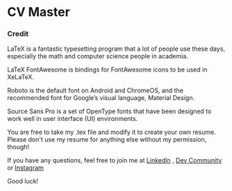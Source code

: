 # CV Master



### Credit
LaTeX is a fantastic typesetting program that a lot of people use these days, especially the math and computer science people in academia.

LaTeX FontAwesome is bindings for FontAwesome icons to be used in XeLaTeX.

Roboto is the default font on Android and ChromeOS, and the recommended font for Google’s visual language, Material Design.

Source Sans Pro is a set of OpenType fonts that have been designed to work well in user interface (UI) environments.

You are free to take my .tex file and modify it to create your own resume. Please don't use my resume for anything else without my permission, though!



If you have any questions, feel free to join me at [LinkedIn](https://www.linkedin.com/in/attaullahshafiq10/) , [Dev Community](https://dev.to/attaullahshafiq10) or [Instagram](https://www.instagram.com/iamattaullah10/)

Good luck!
